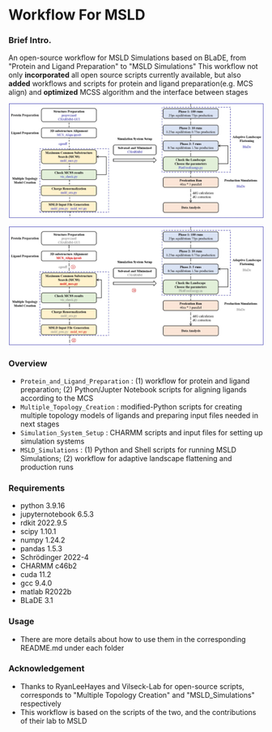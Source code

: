 # Workflow For MSLD

### Brief Intro.
An open-source workflow for MSLD Simulations based on BLaDE, from "Protein and Ligand Preparation" to "MSLD Simulations"
This workflow not only **incorporated** all open source scripts currently available, but also **added** workflows and scripts for protein and ligand preparation(e.g. MCS align) and **optimized** MCSS algorithm and the interface between stages

![Workflow](https://github.com/RenlingHu/WorkflowForMSLD/blob/main/Workflow.jpg)

![Main modifications(red part)](https://github.com/RenlingHu/WorkflowForMSLD/blob/main/Main_Modifications.jpg)

### Overview
 - `Protein_and_Ligand_Preparation` : (1) workflow for protein and ligand preparation; (2) Python/Jupter Notebook scripts for aligning ligands according to the MCS
 - `Multiple_Topology_Creation` : modified-Python scripts for creating multiple topology models of ligands and preparing input files needed in next stages
 - `Simulation_System_Setup` : CHARMM scripts and input files for setting up simulation systems
 - `MSLD_Simulations` : (1) Python and Shell scripts for running MSLD Simulations; (2) workflow for adaptive landscape flattening and production runs

### Requirements
 - python 3.9.16
 - jupyternotebook 6.5.3
 - rdkit 2022.9.5
 - scipy 1.10.1
 - numpy 1.24.2
 - pandas 1.5.3
 - Schrödinger 2022-4
 - CHARMM c46b2
 - cuda 11.2
 - gcc 9.4.0
 - matlab R2022b
 - BLaDE 3.1

### Usage
 - There are more details about how to use them in the corresponding README.md under each folder

### Acknowledgement
 - Thanks to RyanLeeHayes and Vilseck-Lab for open-source scripts, corresponds to "Multiple Topology Creation" and "MSLD_Simulations" respectively
 - This workflow is based on the scripts of the two, and the contributions of their lab to MSLD